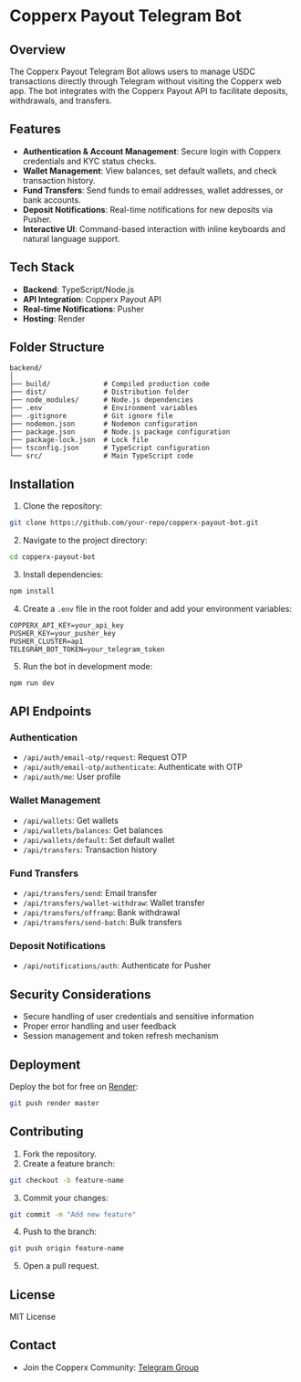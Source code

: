 # Copperx Payout Telegram Bot

## Overview
The Copperx Payout Telegram Bot allows users to manage USDC transactions directly through Telegram without visiting the Copperx web app. The bot integrates with the Copperx Payout API to facilitate deposits, withdrawals, and transfers.

## Features
- **Authentication & Account Management**: Secure login with Copperx credentials and KYC status checks.
- **Wallet Management**: View balances, set default wallets, and check transaction history.
- **Fund Transfers**: Send funds to email addresses, wallet addresses, or bank accounts.
- **Deposit Notifications**: Real-time notifications for new deposits via Pusher.
- **Interactive UI**: Command-based interaction with inline keyboards and natural language support.

## Tech Stack
- **Backend**: TypeScript/Node.js
- **API Integration**: Copperx Payout API
- **Real-time Notifications**: Pusher
- **Hosting**: Render

## Folder Structure
```
backend/
│
├── build/             # Compiled production code
├── dist/              # Distribution folder
├── node_modules/      # Node.js dependencies
├── .env               # Environment variables
├── .gitignore         # Git ignore file
├── nodemon.json       # Nodemon configuration
├── package.json       # Node.js package configuration
├── package-lock.json  # Lock file
├── tsconfig.json      # TypeScript configuration
└── src/               # Main TypeScript code
```

## Installation
1. Clone the repository:
```bash
git clone https://github.com/your-repo/copperx-payout-bot.git
```

2. Navigate to the project directory:
```bash
cd copperx-payout-bot
```

3. Install dependencies:
```bash
npm install
```

4. Create a `.env` file in the root folder and add your environment variables:
```plaintext
COPPERX_API_KEY=your_api_key
PUSHER_KEY=your_pusher_key
PUSHER_CLUSTER=ap1
TELEGRAM_BOT_TOKEN=your_telegram_token
```

5. Run the bot in development mode:
```bash
npm run dev
```

## API Endpoints
### Authentication
- `/api/auth/email-otp/request`: Request OTP
- `/api/auth/email-otp/authenticate`: Authenticate with OTP
- `/api/auth/me`: User profile

### Wallet Management
- `/api/wallets`: Get wallets
- `/api/wallets/balances`: Get balances
- `/api/wallets/default`: Set default wallet
- `/api/transfers`: Transaction history

### Fund Transfers
- `/api/transfers/send`: Email transfer
- `/api/transfers/wallet-withdraw`: Wallet transfer
- `/api/transfers/offramp`: Bank withdrawal
- `/api/transfers/send-batch`: Bulk transfers

### Deposit Notifications
- `/api/notifications/auth`: Authenticate for Pusher

## Security Considerations
- Secure handling of user credentials and sensitive information
- Proper error handling and user feedback
- Session management and token refresh mechanism

## Deployment
Deploy the bot for free on [Render](https://render.com/):
```bash
git push render master
```

## Contributing
1. Fork the repository.
2. Create a feature branch:
```bash
git checkout -b feature-name
```
3. Commit your changes:
```bash
git commit -m "Add new feature"
```
4. Push to the branch:
```bash
git push origin feature-name
```
5. Open a pull request.

## License
MIT License

## Contact
- Join the Copperx Community: [Telegram Group](https://t.me/copperxcommunity/2991)

